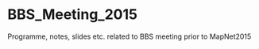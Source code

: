 BBS_Meeting_2015
================

Programme, notes, slides etc. related to BBS meeting prior to MapNet2015
